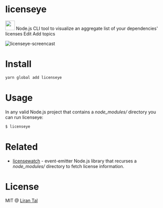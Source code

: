 # licenseye

<img src="https://cdn.rawgit.com/lirantal/licenseye/4ce1a1ce/logo43.svg" height="30px"> Node.js CLI tool to visualize an aggregate list of your dependencies' licenses Edit Add topics

![licenseye-screencast](https://media.giphy.com/media/12lQsvkKJu9wNG/giphy.gif)

# Install

```bash
yarn global add licenseye
```

# Usage

In any valid Node.js project that contains a *node_modules/* directory you can run licenseye:

```bash
$ licenseye
```

# Related

* [licensewatch](https://github.com/lirantal/licensewatch) - event-emitter Node.js library that recurses a *node_modules/* directory to fetch license information.

# License

MIT @ [Liran Tal](https://github.com/lirantal)
